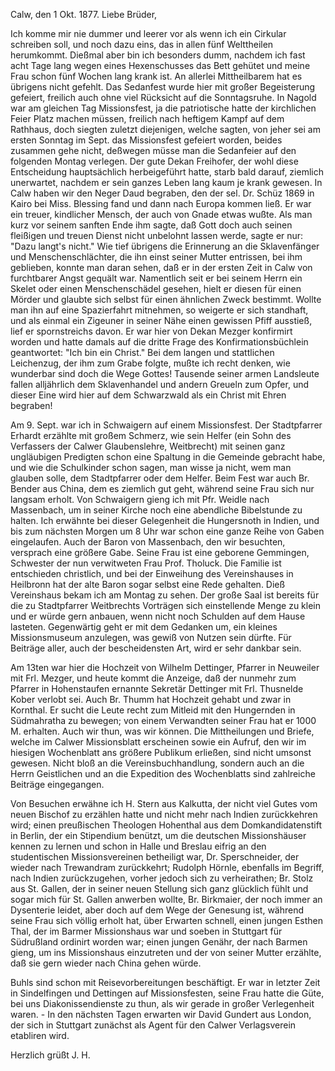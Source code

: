  Calw, den 1 Okt. 1877.
Liebe Brüder,

Ich komme mir nie dummer und leerer vor als wenn ich ein Cirkular schreiben soll, und noch dazu eins, das in allen fünf Welttheilen herumkommt. Dießmal aber bin ich besonders dumm, nachdem ich fast acht Tage lang wegen eines Hexenschusses das Bett gehütet und meine Frau schon fünf Wochen lang krank ist. An allerlei Mittheilbarem hat es übrigens nicht gefehlt. Das Sedanfest wurde hier mit großer Begeisterung gefeiert, freilich auch ohne viel Rücksicht auf die Sonntagsruhe. In Nagold war am gleichen Tag Missionsfest, ja die patriotische hatte der kirchlichen Feier Platz machen müssen, freilich nach heftigem Kampf auf dem Rathhaus, doch siegten zuletzt diejenigen, welche sagten, von jeher sei am ersten Sonntag im Sept. das Missionsfest gefeiert worden, beides zusammen gehe nicht, deßwegen müsse man die Sedanfeier auf den folgenden Montag verlegen. Der gute Dekan Freihofer, der wohl diese Entscheidung hauptsächlich herbeigeführt hatte, starb bald darauf, ziemlich unerwartet, nachdem er sein ganzes Leben lang kaum je krank gewesen. In Calw haben wir den Neger Daud begraben, den der sel. Dr. Schüz 1869 in Kairo bei Miss. Blessing fand und dann nach Europa kommen ließ. Er war ein treuer, kindlicher Mensch, der auch von Gnade etwas wußte. Als man kurz vor seinem sanften Ende ihm sagte, daß Gott doch auch seinen fleißigen und treuen Dienst nicht unbelohnt lassen werde, sagte er nur: "Dazu langt's nicht." Wie tief übrigens die Erinnerung an die Sklavenfänger und Menschenschlächter, die ihn einst seiner Mutter entrissen, bei ihm geblieben, konnte man daran sehen, daß er in der ersten Zeit in Calw von furchtbarer Angst gequält war. Namentlich seit er bei seinem Herrn ein Skelet oder einen Menschenschädel gesehen, hielt er diesen für einen Mörder und glaubte sich selbst für einen ähnlichen Zweck bestimmt. Wollte man ihn auf eine Spazierfahrt mitnehmen, so weigerte er sich standhaft, und als einmal ein Zigeuner in seiner Nähe einen gewissen Pfiff ausstieß, lief er spornstreichs davon. Er war hier von Dekan Mezger konfirmirt worden und hatte damals auf die dritte Frage des Konfirmationsbüchlein geantwortet: "Ich bin ein Christ." Bei dem langen und stattlichen Leichenzug, der ihm zum Grabe folgte, mußte ich recht denken, wie wunderbar sind doch die Wege Gottes! Tausende seiner armen Landsleute fallen alljährlich dem Sklavenhandel und andern Greueln zum Opfer, und dieser Eine wird hier auf dem Schwarzwald als ein Christ mit Ehren begraben!

Am 9. Sept. war ich in Schwaigern auf einem Missionsfest. Der Stadtpfarrer Erhardt erzählte mit großem Schmerz, wie sein Helfer (ein Sohn des Verfassers der Calwer Glaubenslehre, Weitbrecht) mit seinen ganz ungläubigen Predigten schon eine Spaltung in die Gemeinde gebracht habe, und wie die Schulkinder schon sagen, man wisse ja nicht, wem man glauben solle, dem Stadtpfarrer oder dem Helfer. Beim Fest war auch Br. Bender aus China, dem es ziemlich gut geht, während seine Frau sich nur langsam erholt. Von Schwaigern gieng ich mit Pfr. Weidle nach Massenbach, um in seiner Kirche noch eine abendliche Bibelstunde zu halten. Ich erwähnte bei dieser Gelegenheit die Hungersnoth in Indien, und bis zum nächsten Morgen um 8 Uhr war schon eine ganze Reihe von Gaben eingelaufen. Auch der Baron von Massenbach, den wir besuchten, versprach eine größere Gabe. Seine Frau ist eine geborene Gemmingen, Schwester der nun verwitweten Frau Prof. Tholuck. Die Familie ist entschieden christlich, und bei der Einweihung des Vereinshauses in Heilbronn hat der alte Baron sogar selbst eine Rede gehalten. Dieß Vereinshaus bekam ich am Montag zu sehen. Der große Saal ist bereits für die zu Stadtpfarrer Weitbrechts Vorträgen sich einstellende Menge zu klein und er würde gern anbauen, wenn nicht noch Schulden auf dem Hause lasteten. Gegenwärtig geht er mit dem Gedanken um, ein kleines Missionsmuseum anzulegen, was gewiß von Nutzen sein dürfte. Für Beiträge aller, auch der bescheidensten Art, wird er sehr dankbar sein.

Am 13ten war hier die Hochzeit von Wilhelm Dettinger, Pfarrer in Neuweiler mit Frl. Mezger, und heute kommt die Anzeige, daß der nunmehr zum Pfarrer in Hohenstaufen ernannte Sekretär Dettinger mit Frl. Thusnelde Kober verlobt sei. Auch Br. Thumm hat Hochzeit gehabt und zwar in Kornthal. Er sucht die Leute recht zum Mitleid mit den Hungernden in Südmahratha zu bewegen; von einem Verwandten seiner Frau hat er 1000 M. erhalten. Auch wir thun, was wir können. Die Mittheilungen und Briefe, welche im Calwer Missionsblatt erscheinen sowie ein Aufruf, den wir im hiesigen Wochenblatt ans größere Publikum erließen, sind nicht umsonst gewesen. Nicht bloß an die Vereinsbuchhandlung, sondern auch an die Herrn Geistlichen und an die Expedition des Wochenblatts sind zahlreiche Beiträge eingegangen.

Von Besuchen erwähne ich H. Stern aus Kalkutta, der nicht viel Gutes vom neuen Bischof zu erzählen hatte und nicht mehr nach Indien zurückkehren wird; einen preußischen Theologen Hohenthal aus dem Domkandidatenstift in Berlin, der ein Stipendium benützt, um die deutschen Missionshäuser kennen zu lernen und schon in Halle und Breslau eifrig an den studentischen Missionsvereinen betheiligt war, Dr. Sperschneider, der wieder nach Trewandram zurückkehrt; Rudolph Hörnle, ebenfalls im Begriff, nach Indien zurückzugehen, vorher jedoch sich zu verheirathen; Br. Stolz aus St. Gallen, der in seiner neuen Stellung sich ganz glücklich fühlt und sogar mich für St. Gallen anwerben wollte, Br. Birkmaier, der noch immer an Dysenterie leidet, aber doch auf dem Wege der Genesung ist, während seine Frau sich völlig erholt hat, über Erwarten schnell, einen jungen Esthen Thal, der im Barmer Missionshaus war und soeben in Stuttgart für Südrußland ordinirt worden war; einen jungen Genähr, der nach Barmen gieng, um ins Missionshaus einzutreten und der von seiner Mutter erzählte, daß sie gern wieder nach China gehen würde.

Buhls sind schon mit Reisevorbereitungen beschäftigt. Er war in letzter Zeit in Sindelfingen und Dettingen auf Missionsfesten, seine Frau hatte die Güte, bei uns Diakonissendienste zu thun, als wir gerade in großer Verlegenheit waren. - In den nächsten Tagen erwarten wir David Gundert aus London, der sich in Stuttgart zunächst als Agent für den Calwer Verlagsverein etabliren wird.

Herzlich grüßt
 J. H.
